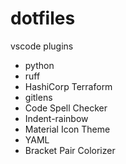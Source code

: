 # dotfiles

vscode plugins
- python
- ruff
- HashiCorp Terraform
- gitlens
- Code Spell Checker
- Indent-rainbow
- Material Icon Theme
- YAML
- Bracket Pair Colorizer